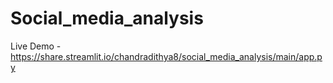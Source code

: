 # Social_media_analysis

Live Demo - https://share.streamlit.io/chandradithya8/social_media_analysis/main/app.py
